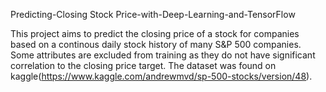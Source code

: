 Predicting-Closing Stock Price-with-Deep-Learning-and-TensorFlow

This project aims to predict the closing price of a stock for companies based on a continous daily stock history of many S&P 500 companies. Some attributes are excluded from training as they do not have significant correlation to the closing price target. The dataset was found on kaggle(https://www.kaggle.com/andrewmvd/sp-500-stocks/version/48).
